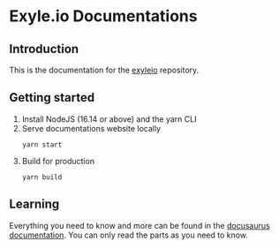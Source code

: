 # Exyle.io Documentations

## Introduction

This is the documentation for the
[exyleio](https://github.com/exyleio/exyleio)
repository.

## Getting started

1. Install NodeJS (16.14 or above) and the yarn CLI
2. Serve documentations website locally
   ```
   yarn start
   ```
3. Build for production
   ```
   yarn build
   ```

## Learning

Everything you need to know and more can be found in the
[docusaurus documentation](https://docusaurus.io/docs/next). You can only read
the parts as you need to know.
